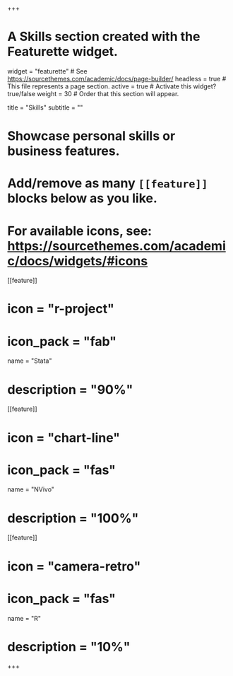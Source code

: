 +++
# A Skills section created with the Featurette widget.
widget = "featurette"  # See https://sourcethemes.com/academic/docs/page-builder/
headless = true  # This file represents a page section.
active = true  # Activate this widget? true/false
weight = 30  # Order that this section will appear.

title = "Skills"
subtitle = ""

# Showcase personal skills or business features.
# 
# Add/remove as many `[[feature]]` blocks below as you like.
# 
# For available icons, see: https://sourcethemes.com/academic/docs/widgets/#icons

[[feature]]
  # icon = "r-project"
  # icon_pack = "fab"
  name = "Stata"
  # description = "90%"
  
[[feature]]
  # icon = "chart-line"
  # icon_pack = "fas"
  name = "NVivo"
  # description = "100%"  
  
[[feature]]
  # icon = "camera-retro"
  # icon_pack = "fas"
  name = "R"
  # description = "10%"

+++
